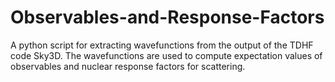 # Observables-and-Response-Factors
A python script for extracting wavefunctions from the output of the TDHF code Sky3D. The wavefunctions are used to compute expectation values of observables and nuclear response factors for scattering.
